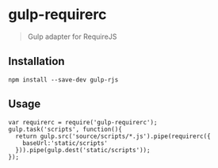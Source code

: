 # gulp-requirerc
> Gulp adapter for RequireJS

## Installation

```terminal
npm install --save-dev gulp-rjs
````

## Usage

```node
var requirerc = require('gulp-requirerc');
gulp.task('scripts', function(){
  return gulp.src('source/scripts/*.js').pipe(requirerc({
    baseUrl:'static/scripts'
  })).pipe(gulp.dest('static/scripts'));
});
```


